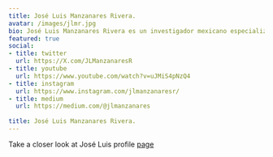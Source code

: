 ```yaml
---
title: José Luis Manzanares Rivera.
avatar: /images/jlmr.jpg
bio: José Luis Manzanares Rivera es un investigador mexicano especializado en el análisis de datos.
featured: true
social:
- title: twitter
  url: https://X.com/JLManzanaresR
- title: youtube
  url: https://www.youtube.com/watch?v=uJMiS4pNzQ4
- title: instagram
  url: https://www.instagram.com/jlmanzanaresr/
- title: medium
  url: https://medium.com/@jlmanzanares
    
title: José Luis Manzanares Rivera.
---
```


Take a closer look at  José Luis profile [page](https://joseluismanzanaresrivera.github.io/profile/index.html)
